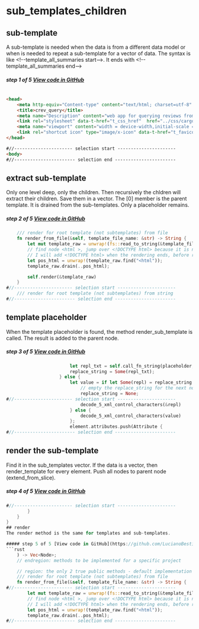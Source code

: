 # sub_templates_children
## sub-template
A sub-template is needed when the data is from a different data model or when is needed to repeat a sub-template for a vector of data. The syntax is like \<!--template_all_summaries start--\>. It ends with \<!--template_all_summaries end--\>

##### step 1 of 5 [View code in GitHub](https://github.com/LucianoBestia/cargo_crev_web/blob/master/webfolder/templates/query/crev_query_template.html#L14)
```html

<head>
    <meta http-equiv="Content-type" content="text/html; charset=utf-8" />
    <title>crev_query</title>
    <meta name="Description" content="web app for querying reviews from cargo-crev" />
    <link rel="stylesheet" data-t-href="t_css_href"  href="../css/cargo_crev_web.css" />
    <meta name="viewport" content="width = device-width,initial-scale = 1.0" />
    <link rel="shortcut icon" type="image/x-icon" data-t-href="t_favicon_href" href="../favicon.png" />
</head>

#//---------------------- selection start ----------------------
<body>
#//----------------------- selection end -----------------------
```
## extract sub-template
Only one level deep, only the children. Then recursively the chldren will extract their children. Save them in a vector. The [0] member is the parent template. It is drained from the sub-templates. Only a placeholder remains.

##### step 2 of 5 [View code in GitHub](https://github.com/LucianoBestia/cargo_crev_web/blob/master/src/html_template_mod.rs#L81)
```rust
    /// render for root template (not subtemplates) from file
    fn render_from_file(&self, template_file_name: &str) -> String {
        let mut template_raw = unwrap!(fs::read_to_string(&template_file_name));
        // find node <html >, jump over <!DOCTYPE html> because it is not microXml compatible
        // I will add <!DOCTYPE html> when the rendering ends, before returning the html.
        let pos_html = unwrap!(template_raw.find("<html"));
        template_raw.drain(..pos_html);

        self.render(&template_raw)
    }
#//---------------------- selection start ----------------------
    /// render for root template (not subtemplates) from string
#//----------------------- selection end -----------------------
```
## template placeholder
When the template placeholder is found, the method render_sub_template is called.
The result is added to the parent node.

##### step 3 of 5 [View code in GitHub](https://github.com/LucianoBestia/cargo_crev_web/blob/master/src/html_template_mod.rs#L256)
```rust
                        let repl_txt = self.call_fn_string(placeholder, cursor_pos);
                        replace_string = Some(repl_txt);
                    } else {
                        let value = if let Some(repl) = replace_string {
                            // empty the replace_string for the next node
                            replace_string = None;
#//---------------------- selection start ----------------------
                            decode_5_xml_control_characters(&repl)
                        } else {
                            decode_5_xml_control_characters(value)
                        };
                        element.attributes.push(Attribute {
#//----------------------- selection end -----------------------
```
## render the sub-template
Find it in the sub_templates vector. If the data is a vector, then render_template for every element. Push all nodes to parent node (extend_from_slice).

##### step 4 of 5 [View code in GitHub](https://github.com/LucianoBestia/cargo_crev_web/blob/master/src/all_summary_mod.rs#L219)
```rust
#//---------------------- selection start ----------------------
        }
    }
}
## render
The render method is the same for templates and sub-templates.

##### step 5 of 5 [View code in GitHub](https://github.com/LucianoBestia/cargo_crev_web/blob/master/src/html_template_mod.rs#L77)
```rust
    ) -> Vec<Node>;
    // endregion: methods to be implemented for a specific project

    // region: the only 2 true public methods - default implementation code
    /// render for root template (not subtemplates) from file
    fn render_from_file(&self, template_file_name: &str) -> String {
#//---------------------- selection start ----------------------
        let mut template_raw = unwrap!(fs::read_to_string(&template_file_name));
        // find node <html >, jump over <!DOCTYPE html> because it is not microXml compatible
        // I will add <!DOCTYPE html> when the rendering ends, before returning the html.
        let pos_html = unwrap!(template_raw.find("<html"));
        template_raw.drain(..pos_html);
#//----------------------- selection end -----------------------
```
